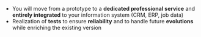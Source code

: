  - You will move from a prototype to a **dedicated professional service** and **entirely integrated** to your information system (CRM, ERP, job data)
 - Realization of **tests** to ensure **reliability** and to handle future **evolutions** while enriching the existing version